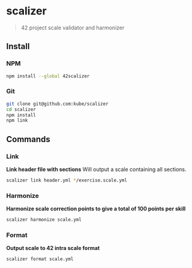 scalizer
========
> 42 project scale validator and harmonizer

Install
-------
### NPM
```sh
npm install --global 42scalizer
```

### Git
```sh
git clone git@github.com:kube/scalizer
cd scalizer
npm install
npm link
```

Commands
--------

### Link
**Link header file with sections**
Will output a scale containing all sections.

```sh
scalizer link header.yml */exercise.scale.yml
```

### Harmonize
**Harmonize scale correction points to give a total of 100 points per skill**
```sh
scalizer harmonize scale.yml
```

### Format
**Output scale to 42 intra scale format**
```sh
scalizer format scale.yml
```
